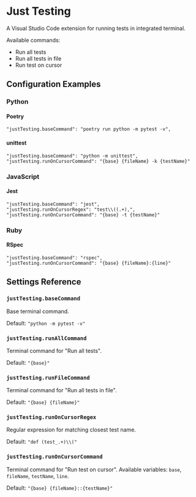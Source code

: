# Just Testing

A Visual Studio Code extension for running tests in integrated terminal.

Available commands:

- Run all tests
- Run all tests in file
- Run test on cursor

## Configuration Examples

### Python

#### Poetry

```
"justTesting.baseCommand": "poetry run python -m pytest -v",
```

#### unittest

```
"justTesting.baseCommand": "python -m unittest",
"justTesting.runOnCursorCommand": "{base} {fileName} -k {testName}"
```

### JavaScript

#### Jest

```
"justTesting.baseCommand": "jest",
"justTesting.runOnCursorRegex": "test\\((.+),",
"justTesting.runOnCursorCommand": "{base} -t {testName}"
```

### Ruby

#### RSpec

```
"justTesting.baseCommand": "rspec",
"justTesting.runOnCursorCommand": "{base} {fileName}:{line}"
```

## Settings Reference

### `justTesting.baseCommand`

Base terminal command.

Default: `"python -m pytest -v"`

### `justTesting.runAllCommand`

Terminal command for "Run all tests".

Default: `"{base}"`

### `justTesting.runFileCommand`

Terminal command for "Run all tests in file".

Default: `"{base} {fileName}"`

### `justTesting.runOnCursorRegex`

Regular expression for matching closest test name.

Default: `"def (test_.+)\\("`

### `justTesting.runOnCursorCommand`

Terminal command for "Run test on cursor". Available variables: `base`, `fileName`, `testName`, `line`.

Default: `"{base} {fileName}::{testName}"`

